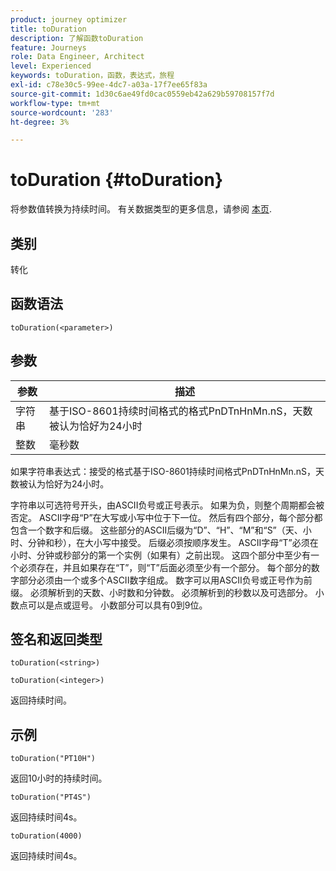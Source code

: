 ```yaml
---
product: journey optimizer
title: toDuration
description: 了解函数toDuration
feature: Journeys
role: Data Engineer, Architect
level: Experienced
keywords: toDuration，函数，表达式，旅程
exl-id: c78e30c5-99ee-4dc7-a03a-17f7ee65f83a
source-git-commit: 1d30c6ae49fd0cac0559eb42a629b59708157f7d
workflow-type: tm+mt
source-wordcount: '283'
ht-degree: 3%

---
```


# toDuration {#toDuration}

将参数值转换为持续时间。 有关数据类型的更多信息，请参阅 [本页](../expression/data-types.md).

## 类别

转化

## 函数语法

`toDuration(<parameter>)`

## 参数

| 参数 | 描述 |
|--- |--- |
| 字符串 | 基于ISO-8601持续时间格式的格式PnDTnHnMn.nS，天数被认为恰好为24小时 |
| 整数 | 毫秒数 |

如果字符串表达式：接受的格式基于ISO-8601持续时间格式PnDTnHnMn.nS，天数被认为恰好为24小时。

字符串以可选符号开头，由ASCII负号或正号表示。 如果为负，则整个周期都会被否定。 ASCII字母“P”在大写或小写中位于下一位。 然后有四个部分，每个部分都包含一个数字和后缀。 这些部分的ASCII后缀为“D”、“H”、“M”和“S”（天、小时、分钟和秒），在大小写中接受。 后缀必须按顺序发生。 ASCII字母“T”必须在小时、分钟或秒部分的第一个实例（如果有）之前出现。 这四个部分中至少有一个必须存在，并且如果存在“T”，则“T”后面必须至少有一个部分。 每个部分的数字部分必须由一个或多个ASCII数字组成。 数字可以用ASCII负号或正号作为前缀。 必须解析到的天数、小时数和分钟数。 必须解析到的秒数以及可选部分。 小数点可以是点或逗号。 小数部分可以具有0到9位。

## 签名和返回类型

`toDuration(<string>)`

`toDuration(<integer>)`

返回持续时间。

## 示例

`toDuration("PT10H")`

返回10小时的持续时间。

`toDuration("PT4S")`

返回持续时间4s。

`toDuration(4000)`

返回持续时间4s。
